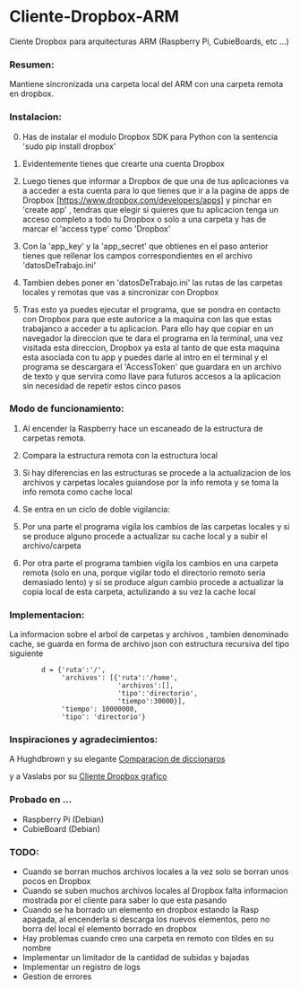 Cliente-Dropbox-ARM
===================

Ciente Dropbox para arquitecturas ARM (Raspberry Pi, CubieBoards, etc ...)

### Resumen:

Mantiene sincronizada una carpeta local del ARM  con una carpeta remota
en dropbox.

### Instalacion:

0. Has de instalar el modulo Dropbox SDK para Python con la sentencia
	'sudo pip install dropbox'
	
1. Evidentemente tienes que crearte una cuenta Dropbox

2. Luego tienes que informar a Dropbox de que una de tus aplicaciones
va a acceder a esta cuenta para lo que tienes que ir a 
la pagina de apps de Dropbox [https://www.dropbox.com/developers/apps] 
y pinchar en 'create app' , tendras que elegir si quieres que 
tu aplicacion tenga un acceso completo  a todo tu Dropbox o solo a una carpeta 
y has de marcar el 'access type' como 'Dropbox'

3. Con la 'app_key' y la 'app_secret' que obtienes en el paso anterior tienes que
rellenar los campos correspondientes en el archivo 'datosDeTrabajo.ini'

4. Tambien debes  poner en 'datosDeTrabajo.ini' las rutas de las carpetas
locales y remotas que vas a sincronizar con Dropbox

5. Tras esto ya puedes ejecutar el programa, que se pondra en contacto con 
Dropbox para que este autorice a la maquina con las que estas trabajanco a 
acceder a tu aplicacion. Para ello hay que copiar en un navegador la direccion
que te dara el programa en la terminal, una vez visitada esta direccion, Dropbox ya esta al tanto
de que esta maquina esta asociada con tu app y puedes darle al intro en el terminal
y el programa se descargara el 'AccessToken' que guardara en un archivo de texto 
y que servira como llave para futuros accesos a la aplicacion sin necesidad de 
repetir estos cinco pasos
 
### Modo de funcionamiento:

1. Al encender la Raspberry hace un escaneado de la estructura de carpetas remota.

2. Compara la estructura remota con la estructura local

3. Si hay diferencias en las estructuras se procede a la actualizacion de los archivos y
carpetas locales guiandose por la info remota y se toma la info remota como cache local

4. Se entra en un ciclo de doble vigilancia:

5. Por una parte el programa vigila los cambios de las carpetas locales y si se produce
alguno procede a actualizar su cache local y a subir el archivo/carpeta

6. Por otra parte el programa tambien vigila los cambios en una carpeta remota
(solo en una, porque vigilar todo el directorio remoto seria demasiado lento)
y si se produce algun cambio procede a actualizar la copia local de esta carpeta,
actulizando a su vez la cache local

### Implementacion:

La informacion sobre el arbol de carpetas y archivos , tambien denominado cache, 
se guarda en forma de archivo json con estructura recursiva del tipo siguiente

~~~
		d = {'ruta':'/',
			 'archivos': [{'ruta':'/home',
						   'archivos':[],
						   'tipo':'directorio',
						   'tiempo':30000}],
			 'tiempo': 10000000,
			 'tipo': 'directorio'} 
~~~
         
### Inspiraciones y agradecimientos:

A Hughdbrown y su elegante [Comparacion de diccionaros][1]

y a Vaslabs por su [Cliente Dropbox grafico][2]

[1]: https://github.com/hughdbrown/dictdiffer
[2]: http://sourceforge.net/projects/raspybox

### Probado en ...

* Raspberry Pi (Debian)
* CubieBoard  (Debian)

### TODO:

* Cuando se borran muchos archivos locales a la vez solo se borran unos pocos 
en Dropbox
* Cuando se suben muchos archivos locales al Dropbox falta informacion mostrada
por el cliente para saber lo que esta pasando
* Cuando se ha borrado un elemento en dropbox estando la Rasp apagada, 
al encenderla si descarga los nuevos elementos, 
pero no borra del local el elemento borrado en dropbox
* Hay problemas cuando creo una carpeta en remoto con tildes en su nombre
* Implementar un limitador de la cantidad de subidas y bajadas
* Implementar un registro de logs
* Gestion de errores
